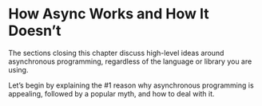 # How Async Works and How It Doesn’t

The sections closing this chapter discuss high-level ideas around asynchronous programming, regardless of the language or library you are using.

Let’s begin by explaining the #1 reason why asynchronous programming is appealing, followed by a popular myth, and how to deal with it.